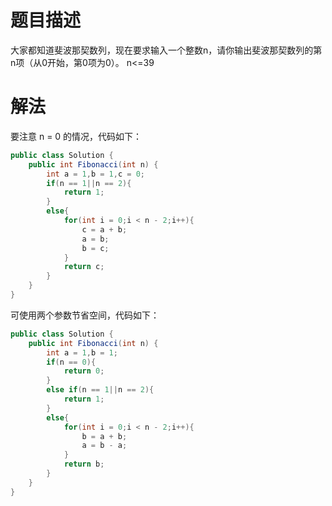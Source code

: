 # 题目描述
大家都知道斐波那契数列，现在要求输入一个整数n，请你输出斐波那契数列的第n项（从0开始，第0项为0）。
n<=39

# 解法
要注意 n = 0 的情况，代码如下：
```java
public class Solution {
    public int Fibonacci(int n) {
        int a = 1,b = 1,c = 0;
        if(n == 1||n == 2){
            return 1;
        }
        else{
            for(int i = 0;i < n - 2;i++){
                c = a + b;
                a = b;
                b = c;
            }
            return c;
        }
    }
}
```

可使用两个参数节省空间，代码如下：

```java
public class Solution {
    public int Fibonacci(int n) {
        int a = 1,b = 1;
        if(n == 0){
            return 0;
        }
        else if(n == 1||n == 2){
            return 1;
        }
        else{
            for(int i = 0;i < n - 2;i++){
                b = a + b;
                a = b - a;
            }
            return b;
        }
    }
}
```
